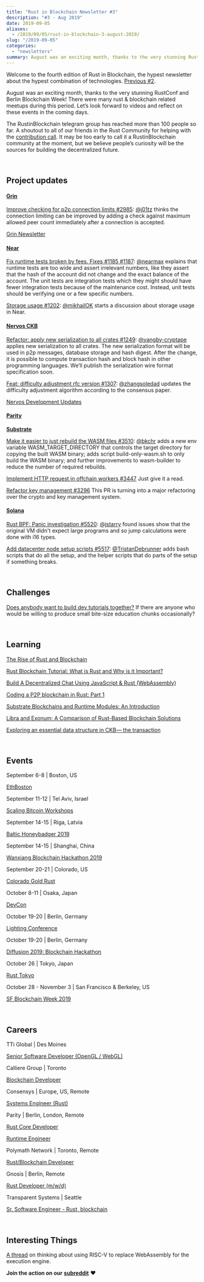 ```yaml
---
title: "Rust in Blockchain Newsletter #3"
description: "#3 - Aug 2019"
date: 2019-09-05
aliases:
  - /2019/09/05/rust-in-blockchain-3-august-2019/
slug: "/2019-09-05"
categories:
  - "newsletters"
summary: August was an exciting month, thanks to the very stunning RustConf and Berlin Blockchain Week! There were many rust & blockchain related meetups during this period. Let’s look forward to videos and reflect on these events in the coming days. The RustinBlockchain telegram group has reached more than 100 people so far. A shoutout to all of our friends in the Rust Community for helping with the contribution call.
---
```


Welcome to the fourth edition of Rust in Blockchain, the hypest newsletter about the hypest combination of technologies. [Previous #2](/newsletters/2019-08-01).

August was an exciting month, thanks to the very stunning RustConf and Berlin Blockchain Week! There were many rust & blockchain related meetups during this period. Let’s look forward to videos and reflect on these events in the coming days.

The RustinBlockchain telegram group has reached more than 100 people so far. A shoutout to all of our friends in the Rust Community for helping with the [contribution call](https://twitter.com/Argorak/status/1159017633817255936). It may be too early to call it a RustinBlockchain community at the moment, but we believe people’s curiosity will be the sources for building the decentralized future.


&nbsp;

## Project updates

#### [**Grin**](https://github.com/mimblewimble/grin)

[Improve checking for p2p connection limits #2985](https://github.com/mimblewimble/grin/pull/2985): [@j01tz](https://github.com/j01tz) thinks the connection limiting can be improved by adding a check against maximum allowed peer count immediately after a connection is accepted.

[Grin Newsletter](https://grinnews.substack.com/)

#### [**Near**](https://github.com/nearprotocol/nearcore)

[Fix runtime tests broken by fees. Fixes #1185 #1187](https://github.com/nearprotocol/nearcore/pull/1187): [@nearmax](https://github.com/nearmax) explains that runtime tests are too wide and assert irrelevant numbers, like they assert that the hash of the account did not change and the exact balance of the account. The unit tests are integration tests which they might should have fewer integration tests because of the maintenance cost. Instead, unit tests should be verifying one or a few specific numbers.

[Storage usage #1202](https://github.com/nearprotocol/nearcore/pull/1202): [@mikhailOK](https://github.com/mikhailOK) starts a discussion about storage usage in Near.

#### [**Nervos CKB**](https://github.com/nervosnetwork/ckb)

[Refactor: apply new serialization to all crates #1249](https://github.com/nervosnetwork/ckb/pull/1249): [@yangby-cryptape](https://github.com/yangby-cryptape) applies new serialization to all crates. The new serialization format will be used in p2p messages, database storage and hash digest. After the change, it is possible to compute transaction hash and block hash in other programming languages. We’ll publish the serialization wire format specification soon.

[Feat: difficulty adjustment rfc version #1307](https://github.com/nervosnetwork/ckb/pull/1307): [@zhangsoledad](https://github.com/zhangsoledad) updates the difficulty adjustment algorithm according to the consensus paper.

[Nervos Development Updates](https://medium.com/nervosnetwork/tagged/development-updates)

#### [**Parity** ](https://github.com/paritytech)

[**Substrate**](https://github.com/paritytech/substrate)

[Make it easier to just rebuild the WASM files #3510](https://github.com/paritytech/substrate/pull/3510): [@bkchr](https://github.com/bkchr) adds a new env variable WASM_TARGET_DIRECTORY that controls the target directory for copying the built WASM binary; adds script build-only-wasm.sh to only build the WASM binary; and further improvements to wasm-builder to reduce the number of required rebuilds.

[Implement HTTP request in offchain workers #3447](https://github.com/paritytech/substrate/pull/3447) Just give it a read.

[Refactor key management #3296](https://github.com/paritytech/substrate/pull/3296) This PR is turning into a major refactoring over the crypto and key management system.

#### [**Solana**](https://github.com/solana-labs/solana)

[Rust BPF: Panic investigation #5520](https://github.com/solana-labs/solana/issues/5520): [@jstarry](https://github.com/jstarry) found issues show that the original VM didn't expect large programs and so jump calculations were done with i16 types.

[Add datacenter node setup scripts #5517](https://github.com/solana-labs/solana/pull/5517): [@TristanDebrunner](https://github.com/TristanDebrunner) adds bash scripts that do all the setup, and the helper scripts that do parts of the setup if something breaks.


&nbsp;

## Challenges

[Does anybody want to build dev tutorials together?](https://github.com/rust-in-blockchain/Community-Project/issues/1#issuecomment-526813060) If there are anyone who would be willing to produce small bite-size education chunks occasionally?


&nbsp;

## Learning

[The Rise of Rust and Blockchain](https://domsteil.com/2019/08/08/rust-and-blockchain/)

[Rust Blockchain Tutorial: What is Rust and Why is it Important?](https://freestartupkits.com/articles/technology/cryptocurrency-news-and-tips/ultimate-rust-blockchain-tutorial/)

[Build A Decentralized Chat Using JavaScript & Rust (WebAssembly)](https://medium.com/perlin-network/build-a-decentralized-chat-using-javascript-rust-webassembly-c775f8484b52)

[Coding a P2P blockchain in Rust: Part 1](https://medium.com/@prabhueshwarla/coding-a-p2p-blockchain-in-rust-part-1-2ecc8f6005ea)

[Substrate Blockchains and Runtime Modules: An Introduction](https://medium.com/better-programming/substrate-blockchains-and-runtime-modules-an-introduction-866851b550b9)

[Libra and Exonum: A Comparison of Rust-Based Blockchain Solutions](https://medium.com/meetbitfury/libra-and-exonum-a-comparison-of-rust-based-blockchain-solutions-6963a7f4a81d)

[Exploring an essential data structure in CKB— the transaction](https://medium.com/nervosnetwork/exploring-an-essential-data-structure-in-ckb-the-transaction-a1ca8fcbfbda)


&nbsp;

## Events

September 6-8 | Boston, US

[EthBoston](https://eth.boston/)

September 11-12 | Tel Aviv, Israel

[Scaling Bitcoin Workshops](https://scalingbitcoin.org/)

September 14-15 | Riga, Latvia

[Baltic Honeybadger 2019](https://bh2019.hodlhodl.com/)

September 14-15 | Shanghai, China

[Wanxiang Blockchain Hackathon 2019](http://www.blockchainlabs.org/week2019/hackathon_en.html)

September 20-21 | Colorado, US

[Colorado Gold Rust](https://www.cogoldrust.com/)

October 8-11 | Osaka, Japan

[DevCon](https://devcon.org/)

October 19-20 | Berlin, Germany

[Lighting Conference](https://www.thelightningconference.com/)

October 19-20 | Berlin, Germany

[Diffusion 2019: Blockchain Hackathon](https://diffusion.events/)

October 26 | Tokyo, Japan

[Rust Tokyo](https://rust.tokyo/)

October 28 - November 3 | San Francisco & Berkeley, US

[SF Blockchain Week 2019](https://sfblockchainweek.io/)


&nbsp;

## Careers

TTi Global | Des Moines

[Senior Software Developer (OpenGL / WebGL)](https://webassemblyjobs.com/jobs/senior-software-developer-opengl-webgl)

Calliere Group | Toronto

[Blockchain Developer](https://www.glassdoor.ca/job-listing/blockchain-developer-calliere-group-JV_IC2281069_KO0,20_KE21,35.htm?jl=2850712010)

Consensys | Europe, US, Remote

[Systems Engineer (Rust)](https://consensys.net/open-roles/1792013/)

Parity | Berlin, London, Remote

[Rust Core Developer](https://www.parity.io/jobs/#berlin-rust-core-developer)

[Runtime Engineer](https://www.parity.io/jobs/#berlin-blockchain-runtime-engineer)

Polymath Network | Toronto, Remote

[Rust/Blockchain Developer](https://angel.co/company/polymath-network/jobs/584822-rust-blockchain-developer)

Gnosis | Berlin, Remote

[Rust Developer (m/w/d)](https://stackoverflow.com/jobs/282822/rust-developer-m-w-d-gnosis-service-gmbh)

Transparent Systems | Seattle

[Sr. Software Engineer - Rust, blockchain](https://jobs.lever.co/transparentsystems/dbb1afb4-0686-47bd-946a-e8bd70c755fa)


&nbsp;

## Interesting Things

[A thread](https://twitter.com/sorpaas/status/1153410902500270084) on thinking about using RISC-V to replace WebAssembly for the execution engine.


**Join the action on our** [**subreddit**](https://www.reddit.com/r/RustInBlockchain/) **❤️**
